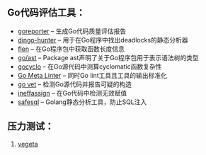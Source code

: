## Go代码评估工具：

- [goreporter](http://link.zhihu.com/?target=https%3A//github.com/wgliang/goreporter) – 生成Go代码质量评估报告
- [dingo-hunter](http://link.zhihu.com/?target=https%3A//github.com/nickng/dingo-hunter) – 用于在Go程序中找出deadlocks的静态分析器
- [flen](http://link.zhihu.com/?target=https%3A//github.com/lafolle/flen) – 在Go程序包中获取函数长度信息
- [go/ast](http://link.zhihu.com/?target=https%3A//golang.org/pkg/go/ast/) – Package ast声明了关于Go程序包用于表示语法树的类型
- [gocyclo](http://link.zhihu.com/?target=https%3A//github.com/fzipp/gocyclo) – 在Go源代码中测算cyclomatic函数复杂性
- [Go Meta Linter](http://link.zhihu.com/?target=https%3A//github.com/alecthomas/gometalinter) – 同时Go lint工具且工具的输出标准化
- [go vet](http://link.zhihu.com/?target=https%3A//golang.org/cmd/vet/) – 检测Go源代码并报告可疑的构造
- [ineffassign](http://link.zhihu.com/?target=https%3A//github.com/gordonklaus/ineffassign) – 在Go代码中检测无效赋值
- [safesql](http://link.zhihu.com/?target=https%3A//github.com/stripe/safesql) – Golang静态分析工具，防止SQL注入





## 压力测试：

1. [vegeta](https://github.com/tsenart/vegeta)